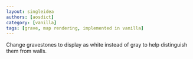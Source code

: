 ```yaml
---
layout: singleidea
authors: [aosdict]
category: [vanilla]
tags: [grave, map rendering, implemented in vanilla]
---
```

Change gravestones to display as white instead of gray to help distinguish them from walls.
